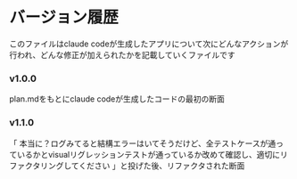 # バージョン履歴

このファイルはclaude codeが生成したアプリについて次にどんなアクションが行われ、どんな修正が加えられたかを記載していくファイルです


### v1.0.0
plan.mdをもとにclaude codeが生成したコードの最初の断面

### v1.1.0
「 本当に？ログみてると結構エラーはいてそうだけど、全テストケースが通っているかとvisualリグレッションテストが通っているか改めて確認し、適切にリファクタリングしてください 」と投げた後、リファクタされた断面

